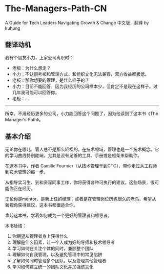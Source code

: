 # The-Managers-Path-CN
A Guide for Tech Leaders Navigating Growth &amp; Change 中文版，翻译 by kuhung

## 翻译动机
我有个朋友小力，上家公司离职时：

- 老板：为什么想走？
- 小力：不认同考核和管理方式。和组织文化无法兼容，双方收益都极低。
- 老板：那你想要的管理，是什么样子的？
- 小力：目前不能回答，因为我经历的公司样本少，但肯定不是现在这样子。过几年我可能可以回答你。
- 老板：...

---
所幸，不用经历更多的公司，小力能回答这个问题了，因为他读到了这本书《The Manager's Path》。


## 基本介绍

无论你在哪儿，管人总不是那么轻松的。在技术领域，管理也是一个技术概念。它的学习曲线特别陡峭。尤其是没有足够的工具、手册或是框架来帮助你。

在这本书中，作者 Camille Fournier（从技术管理干到CTO），带你走过从工程师到技术管理的每一步。

从指导实习生、到和资深同事工作，你将获得各种可执行的建议。这些场景，很可能你正在经历。

无论你是mentor、是新上任的经理；或者是在管理岗位历练很久的老鸟，希望从新视角获得建议，这本书都很适合你。

拿起这本书，学着如何成为一个更好的管理者和领导者。

本书脉络：

1. 你期望从管理者身上获得什么
2. 理解是什么因素，让一个人成为好的导师和技术领导者
3. 学习如何在关注个体的同时，兼顾整个团队
4. 理解如何自我管理，以及避免管理中的常见陷阱
5. 了解如何同时管理多个团队，以及管理其他管理者
6. 学习如何建立统一的团队文化并加强该文化